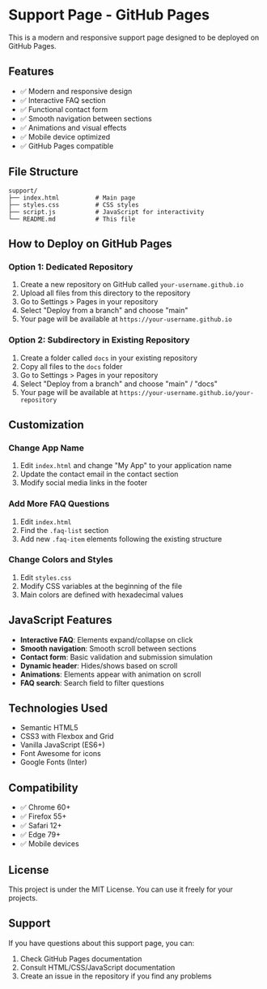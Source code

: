 # Support Page - GitHub Pages

This is a modern and responsive support page designed to be deployed on GitHub Pages.

## Features

- ✅ Modern and responsive design
- ✅ Interactive FAQ section
- ✅ Functional contact form
- ✅ Smooth navigation between sections
- ✅ Animations and visual effects
- ✅ Mobile device optimized
- ✅ GitHub Pages compatible

## File Structure

```
support/
├── index.html          # Main page
├── styles.css          # CSS styles
├── script.js           # JavaScript for interactivity
└── README.md           # This file
```

## How to Deploy on GitHub Pages

### Option 1: Dedicated Repository

1. Create a new repository on GitHub called `your-username.github.io`
2. Upload all files from this directory to the repository
3. Go to Settings > Pages in your repository
4. Select "Deploy from a branch" and choose "main"
5. Your page will be available at `https://your-username.github.io`

### Option 2: Subdirectory in Existing Repository

1. Create a folder called `docs` in your existing repository
2. Copy all files to the `docs` folder
3. Go to Settings > Pages in your repository
4. Select "Deploy from a branch" and choose "main" / "docs"
5. Your page will be available at `https://your-username.github.io/your-repository`

## Customization

### Change App Name

1. Edit `index.html` and change "My App" to your application name
2. Update the contact email in the contact section
3. Modify social media links in the footer

### Add More FAQ Questions

1. Edit `index.html`
2. Find the `.faq-list` section
3. Add new `.faq-item` elements following the existing structure

### Change Colors and Styles

1. Edit `styles.css`
2. Modify CSS variables at the beginning of the file
3. Main colors are defined with hexadecimal values

## JavaScript Features

- **Interactive FAQ**: Elements expand/collapse on click
- **Smooth navigation**: Smooth scroll between sections
- **Contact form**: Basic validation and submission simulation
- **Dynamic header**: Hides/shows based on scroll
- **Animations**: Elements appear with animation on scroll
- **FAQ search**: Search field to filter questions

## Technologies Used

- Semantic HTML5
- CSS3 with Flexbox and Grid
- Vanilla JavaScript (ES6+)
- Font Awesome for icons
- Google Fonts (Inter)

## Compatibility

- ✅ Chrome 60+
- ✅ Firefox 55+
- ✅ Safari 12+
- ✅ Edge 79+
- ✅ Mobile devices

## License

This project is under the MIT License. You can use it freely for your projects.

## Support

If you have questions about this support page, you can:

1. Check GitHub Pages documentation
2. Consult HTML/CSS/JavaScript documentation
3. Create an issue in the repository if you find any problems